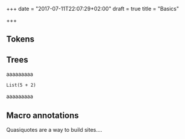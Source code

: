 +++
date = "2017-07-11T22:07:29+02:00"
draft = true
title = "Basics"

+++


## Tokens
## Trees

aaaaaaaaa
```tut
List(5 + 2)
```
aaaaaaaaa

## Macro annotations


Quasiquotes are a way to build sites....


